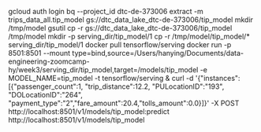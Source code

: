 gcloud auth login
bq --project_id dtc-de-373006 extract -m trips_data_all.tip_model gs://dtc_data_lake_dtc-de-373006/tip_model
mkdir /tmp/model
gsutil cp -r gs://dtc_data_lake_dtc-de-373006/tip_model /tmp/model
mkdir -p serving_dir/tip_model/1
cp -r /tmp/model/tip_model/* serving_dir/tip_model/1
docker pull tensorflow/serving
docker run -p 8501:8501 --mount type=bind,source=/Users/hanying/Documents/data-engineering-zoomcamp-hy/week3/serving_dir/tip_model,target=/models/tip_model -e MODEL_NAME=tip_model -t tensorflow/serving &
curl -d '{"instances": [{"passenger_count":1, "trip_distance":12.2, "PULocationID":"193", "DOLocationID":"264", "payment_type":"2","fare_amount":20.4,"tolls_amount":0.0}]}' -X POST http://localhost:8501/v1/models/tip_model:predict
http://localhost:8501/v1/models/tip_model
